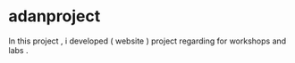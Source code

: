 # adanproject
In this project , i developed  ( website )  project regarding for workshops and labs .
